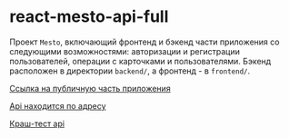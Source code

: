 # react-mesto-api-full
Проект `Mesto`, включающий фронтенд и бэкенд части приложения со следующими возможностями: авторизации и регистрации пользователей, операции с карточками и пользователями. Бэкенд расположен в директории `backend/`, а фронтенд - в `frontend/`. 
  
[Ссылка на публичную часть приложения](https://smith.students.nomoredomains.monster/)

[Api находится по адресу](https://api.smith.students.nomoredomains.monster/)

[Краш-тест api](https://api.smith.students.nomoredomains.monster/crash-test)
